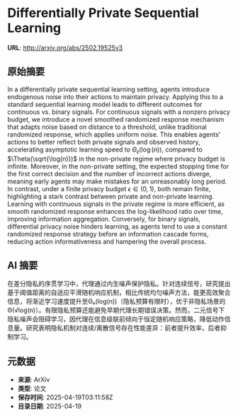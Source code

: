 # Differentially Private Sequential Learning

**URL**: http://arxiv.org/abs/2502.19525v3

## 原始摘要

In a differentially private sequential learning setting, agents introduce
endogenous noise into their actions to maintain privacy. Applying this to a
standard sequential learning model leads to different outcomes for continuous
vs. binary signals. For continuous signals with a nonzero privacy budget, we
introduce a novel smoothed randomized response mechanism that adapts noise
based on distance to a threshold, unlike traditional randomized response, which
applies uniform noise. This enables agents' actions to better reflect both
private signals and observed history, accelerating asymptotic learning speed to
$\Theta_{\epsilon}(\log(n))$, compared to $\Theta(\sqrt{\log(n)})$ in the
non-private regime where privacy budget is infinite. Moreover, in the
non-private setting, the expected stopping time for the first correct decision
and the number of incorrect actions diverge, meaning early agents may make
mistakes for an unreasonably long period. In contrast, under a finite privacy
budget $\epsilon \in (0,1)$, both remain finite, highlighting a stark contrast
between private and non-private learning. Learning with continuous signals in
the private regime is more efficient, as smooth randomized response enhances
the log-likelihood ratio over time, improving information aggregation.
Conversely, for binary signals, differential privacy noise hinders learning, as
agents tend to use a constant randomized response strategy before an
information cascade forms, reducing action informativeness and hampering the
overall process.


## AI 摘要

在差分隐私的序贯学习中，代理通过内生噪声保护隐私。针对连续信号，研究提出基于阈值距离的自适应平滑随机响应机制，相比传统均匀噪声方法，能更高效聚合信息，将渐近学习速度提升至Θₑ(log(n))（隐私预算有限时），优于非隐私场景的Θ(√log(n)）。有限隐私预算还能避免早期代理长期错误决策。然而，二元信号下隐私噪声会阻碍学习，因代理在信息级联前倾向于恒定随机响应策略，降低动作信息量。研究表明隐私机制对连续/离散信号存在性能差异：前者提升效率，后者抑制学习。

## 元数据

- **来源**: ArXiv
- **类型**: 论文
- **保存时间**: 2025-04-19T03:11:58Z
- **目录日期**: 2025-04-19
